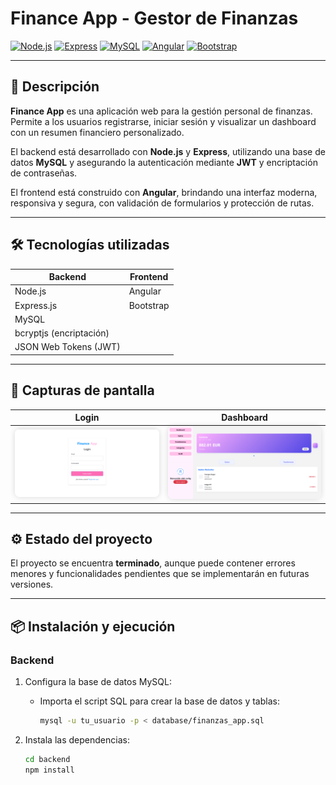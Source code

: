 # Finance App - Gestor de Finanzas

[![Node.js](https://img.shields.io/badge/Node.js-339933?style=flat&logo=node.js&logoColor=white)](https://nodejs.org/) 
[![Express](https://img.shields.io/badge/Express.js-000000?style=flat&logo=express&logoColor=white)](https://expressjs.com/) 
[![MySQL](https://img.shields.io/badge/MySQL-4479A1?style=flat&logo=mysql&logoColor=white)](https://www.mysql.com/) 
[![Angular](https://img.shields.io/badge/Angular-DD0031?style=flat&logo=angular&logoColor=white)](https://angular.io/) 
[![Bootstrap](https://img.shields.io/badge/Bootstrap-7952B3?style=flat&logo=bootstrap&logoColor=white)](https://getbootstrap.com/)

---

## 🚀 Descripción

**Finance App** es una aplicación web para la gestión personal de finanzas. Permite a los usuarios registrarse, iniciar sesión y visualizar un dashboard con un resumen financiero personalizado.

El backend está desarrollado con **Node.js** y **Express**, utilizando una base de datos **MySQL** y asegurando la autenticación mediante **JWT** y encriptación de contraseñas.

El frontend está construido con **Angular**, brindando una interfaz moderna, responsiva y segura, con validación de formularios y protección de rutas.

---

## 🛠 Tecnologías utilizadas

| Backend                   | Frontend           |
|--------------------------|--------------------|
| Node.js                  | Angular            |
| Express.js               | Bootstrap          |
| MySQL                    |                    |
| bcryptjs (encriptación)  |                    |
| JSON Web Tokens (JWT)    |                    |

---

## 📸 Capturas de pantalla

<div align="center">

| Login                              | Dashboard                          |
|-----------------------------------|----------------------------------|
| <img src="images/Login.png" alt="Login" width="350" style="border-radius:8px; box-shadow: 0 0 10px rgba(0,0,0,0.15);"/> | <img src="images/Dashboard.png" alt="Dashboard" width="350" style="border-radius:8px; box-shadow: 0 0 10px rgba(0,0,0,0.15);"/> |

</div>

---

## ⚙️ Estado del proyecto

El proyecto se encuentra **terminado**, aunque puede contener errores menores y funcionalidades pendientes que se implementarán en futuras versiones.

---

## 📦 Instalación y ejecución

### Backend

1. Configura la base de datos MySQL:

   - Importa el script SQL para crear la base de datos y tablas:

     ```bash
     mysql -u tu_usuario -p < database/finanzas_app.sql
     ```

2. Instala las dependencias:

   ```bash
   cd backend
   npm install
